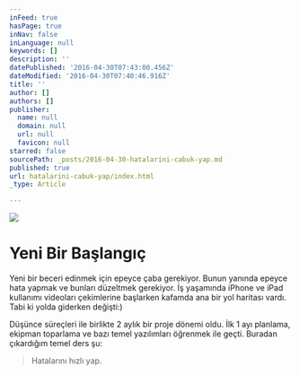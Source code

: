 ```yaml
---
inFeed: true
hasPage: true
inNav: false
inLanguage: null
keywords: []
description: ''
datePublished: '2016-04-30T07:43:00.456Z'
dateModified: '2016-04-30T07:40:46.916Z'
title: ''
author: []
authors: []
publisher:
  name: null
  domain: null
  url: null
  favicon: null
starred: false
sourcePath: _posts/2016-04-30-hatalarini-cabuk-yap.md
published: true
url: hatalarini-cabuk-yap/index.html
_type: Article

---
```

![](https://the-grid-user-content.s3-us-west-2.amazonaws.com/46b66d66-0cf9-4994-ae2e-16ba52045491.jpg)

# Yeni Bir Başlangıç

Yeni bir beceri edinmek için epeyce çaba gerekiyor. Bunun yanında epeyce hata yapmak ve bunları düzeltmek gerekiyor. İş yaşamında iPhone ve iPad kullanımı videoları çekimlerine başlarken kafamda ana bir yol haritası vardı. Tabi ki yolda giderken değişti:)

Düşünce süreçleri ile birlikte 2 aylık bir proje dönemi oldu. İlk 1 ayı planlama, ekipman toparlama ve bazı temel yazılımları öğrenmek ile geçti. Buradan çıkardığım temel ders şu:

> Hatalarını hızlı yap.